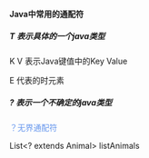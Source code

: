#### Java中常用的通配符

##### T 表示具体的一个java类型

K V 表示Java键值中的Key Value

E 代表的时元素

##### ? 表示一个不确定的java类型 

<font color='cornflowerblue'>？无界通配符</font>

List<?  extends Animal> listAnimals

